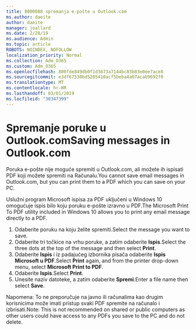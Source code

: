 ```yaml
---
title: 8000088 spremanja e-pošte u Outlook.com
ms.author: daeite
author: daeite
manager: joallard
ms.date: 2/28/19
ms.audience: Admin
ms.topic: article
ROBOTS: NOINDEX, NOFOLLOW
localization_priority: Normal
ms.collection: Adm_O365
ms.custom: Adm_O365
ms.openlocfilehash: 800fde849db0f1d3673a7144bc83b83e0ee7ace8
ms.sourcegitcommit: e3df67530bd5205410acf5beba4a07acab9692f0
ms.translationtype: MT
ms.contentlocale: hr-HR
ms.lasthandoff: 03/01/2019
ms.locfileid: "30347399"
---
```

# <a name="saving-messages-in-outlookcom"></a><span data-ttu-id="b7868-102">Spremanje poruke u Outlook.com</span><span class="sxs-lookup"><span data-stu-id="b7868-102">Saving messages in Outlook.com</span></span>

<span data-ttu-id="b7868-103">Poruka e-pošte nije moguće spremiti u Outlook.com, ali možete ih ispisati PDF koji možete spremiti na Računalu.</span><span class="sxs-lookup"><span data-stu-id="b7868-103">You cannot save email messages in Outlook.com, but you can print them to a PDF which you can save on your PC.</span></span>

<span data-ttu-id="b7868-104">Uslužni program Microsoft ispisa za PDF uključeni u Windows 10 omogućuje ispis bilo koju poruku e-pošte izravno u PDF.</span><span class="sxs-lookup"><span data-stu-id="b7868-104">The Microsoft Print To PDF utility included in Windows 10 allows you to print any email message directly to a PDF.</span></span>

1. <span data-ttu-id="b7868-105">Odaberite poruku na koju želite spremiti.</span><span class="sxs-lookup"><span data-stu-id="b7868-105">Select the message you want to save.</span></span>
2. <span data-ttu-id="b7868-106">Odaberite tri točkice na vrhu poruke, a zatim odaberite **Ispis**.</span><span class="sxs-lookup"><span data-stu-id="b7868-106">Select the three dots at the top of the message and then select **Print**.</span></span>
3. <span data-ttu-id="b7868-107">Odaberite **Ispis** i iz padajućeg izbornika pisača odaberite **Ispis Microsoft u PDF**.</span><span class="sxs-lookup"><span data-stu-id="b7868-107">Select **Print** again, and from the printer drop-down menu, select **Microsoft Print to PDF**.</span></span>
4. <span data-ttu-id="b7868-108">Odaberite **Ispis**.</span><span class="sxs-lookup"><span data-stu-id="b7868-108">Select **Print**.</span></span>
5. <span data-ttu-id="b7868-109">Unesite naziv datoteke, a zatim odaberite **Spremi**.</span><span class="sxs-lookup"><span data-stu-id="b7868-109">Enter a file name then select **Save**.</span></span>

<span data-ttu-id="b7868-110">Napomena: To ne preporučuje na javno ili računalima kao drugim korisnicima može imati pristup svaki PDF spremite na računalo i izbrisati.</span><span class="sxs-lookup"><span data-stu-id="b7868-110">Note: This is not recommended on shared or public computers as other users could have access to any PDFs you save to the PC and do not delete.</span></span>